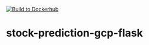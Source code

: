 [![Build to Dockerhub](https://github.com/Rnhondova/stock-prediction-gcp-flask/actions/workflows/build.yml/badge.svg)](https://github.com/Rnhondova/stock-prediction-gcp-flask/actions/workflows/build.yml)

# stock-prediction-gcp-flask
